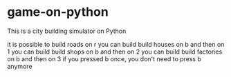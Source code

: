 # game-on-python
This is a city building simulator on Python

it is possible to build roads on r
you can build build houses on b and then on 1
you can build build shops on b and then on 2
you can build build factories on b and then on 3
if you pressed b once, you don't need to press b anymore
